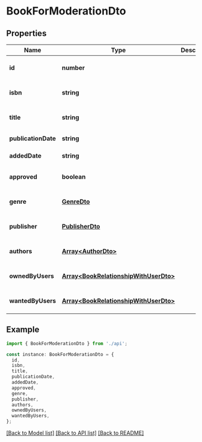 # BookForModerationDto

## Properties

| Name                | Type                                                                           | Description | Notes                             |
| ------------------- | ------------------------------------------------------------------------------ | ----------- | --------------------------------- |
| **id**              | **number**                                                                     |             | [optional] [default to undefined] |
| **isbn**            | **string**                                                                     |             | [optional] [default to undefined] |
| **title**           | **string**                                                                     |             | [optional] [default to undefined] |
| **publicationDate** | **string**                                                                     |             | [default to undefined]            |
| **addedDate**       | **string**                                                                     |             | [default to undefined]            |
| **approved**        | **boolean**                                                                    |             | [optional] [default to undefined] |
| **genre**           | [**GenreDto**](GenreDto.md)                                                    |             | [optional] [default to undefined] |
| **publisher**       | [**PublisherDto**](PublisherDto.md)                                            |             | [optional] [default to undefined] |
| **authors**         | [**Array&lt;AuthorDto&gt;**](AuthorDto.md)                                     |             | [optional] [default to undefined] |
| **ownedByUsers**    | [**Array&lt;BookRelationshipWithUserDto&gt;**](BookRelationshipWithUserDto.md) |             | [optional] [default to undefined] |
| **wantedByUsers**   | [**Array&lt;BookRelationshipWithUserDto&gt;**](BookRelationshipWithUserDto.md) |             | [optional] [default to undefined] |

## Example

```typescript
import { BookForModerationDto } from './api';

const instance: BookForModerationDto = {
  id,
  isbn,
  title,
  publicationDate,
  addedDate,
  approved,
  genre,
  publisher,
  authors,
  ownedByUsers,
  wantedByUsers,
};
```

[[Back to Model list]](../README.md#documentation-for-models) [[Back to API list]](../README.md#documentation-for-api-endpoints) [[Back to README]](../README.md)
